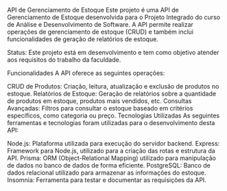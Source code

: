 API de Gerenciamento de Estoque
Este projeto é uma API de Gerenciamento de Estoque desenvolvida para o Projeto Integrado do curso de Análise e Desenvolvimento de Software. A API permite realizar operações de gerenciamento de estoque (CRUD) e também inclui funcionalidades de geração de relatórios de estoque.

Status: Este projeto está em desenvolvimento e tem como objetivo atender aos requisitos do trabalho da faculdade.

Funcionalidades
A API oferece as seguintes operações:

CRUD de Produtos: Criação, leitura, atualização e exclusão de produtos no estoque.
Relatórios de Estoque: Geração de relatórios sobre a quantidade de produtos em estoque, produtos mais vendidos, etc.
Consultas Avançadas: Filtros para consultar o estoque baseado em critérios específicos, como categoria ou preço.
Tecnologias Utilizadas
As seguintes ferramentas e tecnologias foram utilizadas para o desenvolvimento desta API:

Node.js: Plataforma utilizada para execução do servidor backend.
Express: Framework para Node.js, utilizado para a criação das rotas e estrutura da API.
Prisma: ORM (Object-Relational Mapping) utilizado para manipulação de dados no banco de dados de forma eficiente.
PostgreSQL: Banco de dados relacional utilizado para armazenar as informações do estoque.
Insomnia: Ferramenta para testar e documentar as requisições da API.
